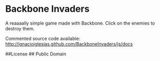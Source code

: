 # Backbone Invaders #

A reaaaally simple game made with Backbone. Click on the enemies to destroy them.

Commented source code available: http://ignacioiglesias.github.com/BackboneInvaders/js/docs

##License ##
Public Domain